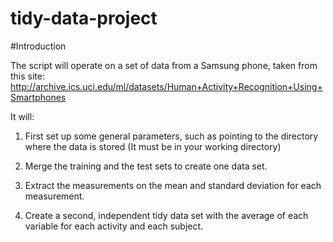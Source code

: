 tidy-data-project
=================

#Introduction

The script will operate on a set of data from a Samsung phone, taken from this site:
http://archive.ics.uci.edu/ml/datasets/Human+Activity+Recognition+Using+Smartphones

It will:

1. First set up some general parameters, such as pointing to the directory where the data is stored (It must be in your working directory)

2. Merge the training and the test sets to create one data set.

3. Extract the measurements on the mean and standard deviation for each measurement.

4. Create a second, independent tidy data set with the average of each variable for each activity and each subject.
